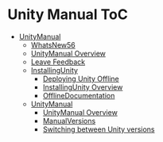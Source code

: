 Unity Manual ToC
================
 - [UnityManual]()
	 - [WhatsNew56](WhatsNew56.md)
	 - [UnityManual Overview](UnityManual.md)
	 - [Leave Feedback](LeaveFeedback.md)
	 - [InstallingUnity]()
		 - [Deploying Unity Offline](DeployingUnityOffline.md)
		 - [InstallingUnity Overview](InstallingUnity.md)
		 - [OfflineDocumentation](OfflineDocumentation.md)
	 - [UnityManual]()
		 - [UnityManual Overview](UnityManual_1.md)
		 - [ManualVersions](ManualVersions.md)
		 - [Switching between Unity versions](SwitchingDocumentationVersions.md)


